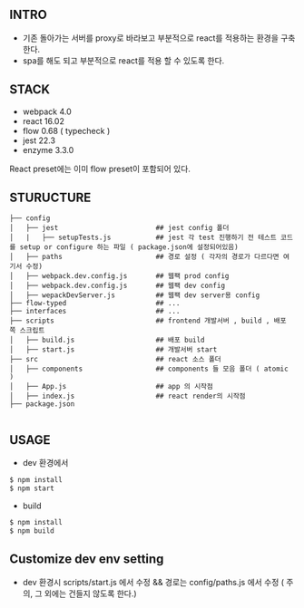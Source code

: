 ## INTRO
 
 - 기존 돌아가는 서버를 proxy로 바라보고 부분적으로 react를 적용하는 환경을 구축한다.
 - spa를 해도 되고 부분적으로 react를 적용 할 수 있도록 한다.

## STACK

- webpack 4.0
- react 16.02
- flow 0.68 ( typecheck )
- jest 22.3
- enzyme 3.3.0

React preset에는 이미 flow preset이 포함되어 있다.

## STURUCTURE

```
├── config
│   ├── jest                        ## jest config 폴더
│   |   ├── setupTests.js           ## jest 각 test 진행하기 전 테스트 코드를 setup or configure 하는 파일 ( package.json에 설정되어있음)
│   ├── paths                       ## 경로 설정 ( 각자의 경로가 다르다면 여기서 수정)
│   ├── webpack.dev.config.js       ## 웹팩 prod config
│   ├── webpack.dev.config.js       ## 웹팩 dev config
│   ├── wepackDevServer.js          ## 웹팩 dev server용 config
├── flow-typed                      ## ...
├── interfaces                      ## ...
├── scripts                         ## frontend 개발서버 , build , 배포 쪽 스크립트
│   ├── build.js                    ## 배포 build 
│   ├── start.js                    ## 개발서버 start 
├── src                             ## react 소스 폴더
│   ├── components                  ## components 들 모음 폴더 ( atomic )
│   ├── App.js                      ## app 의 시작점
│   ├── index.js                    ## react render의 시작점
├── package.json                    
  
```

## USAGE

- dev 환경에서 

```sh
$ npm install
$ npm start
```

- build

```sh
$ npm install
$ npm build
```

## Customize dev env setting

- dev 환경시 scripts/start.js 에서 수정 && 경로는 config/paths.js 에서 수정 ( 주의, 그 외에는 건들지 않도록 한다.)